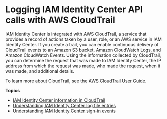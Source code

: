 # Logging IAM Identity Center API calls with AWS CloudTrail<a name="logging-using-cloudtrail"></a>

IAM Identity Center is integrated with AWS CloudTrail, a service that provides a record of actions taken by a user, role, or an AWS service in IAM Identity Center\. If you create a trail, you can enable continuous delivery of CloudTrail events to an Amazon S3 bucket, Amazon CloudWatch Logs, and Amazon CloudWatch Events\. Using the information collected by CloudTrail, you can determine the request that was made to IAM Identity Center, the IP address from which the request was made, who made the request, when it was made, and additional details\. 

To learn more about CloudTrail, see the [AWS CloudTrail User Guide](https://docs.aws.amazon.com/awscloudtrail/latest/userguide/)\.

**Topics**
+ [IAM Identity Center information in CloudTrail](sso-info-in-cloudtrail.md)
+ [Understanding IAM Identity Center log file entries](understanding-sso-entries.md)
+ [Understanding IAM Identity Center sign\-in events](understanding-sign-in-events.md)